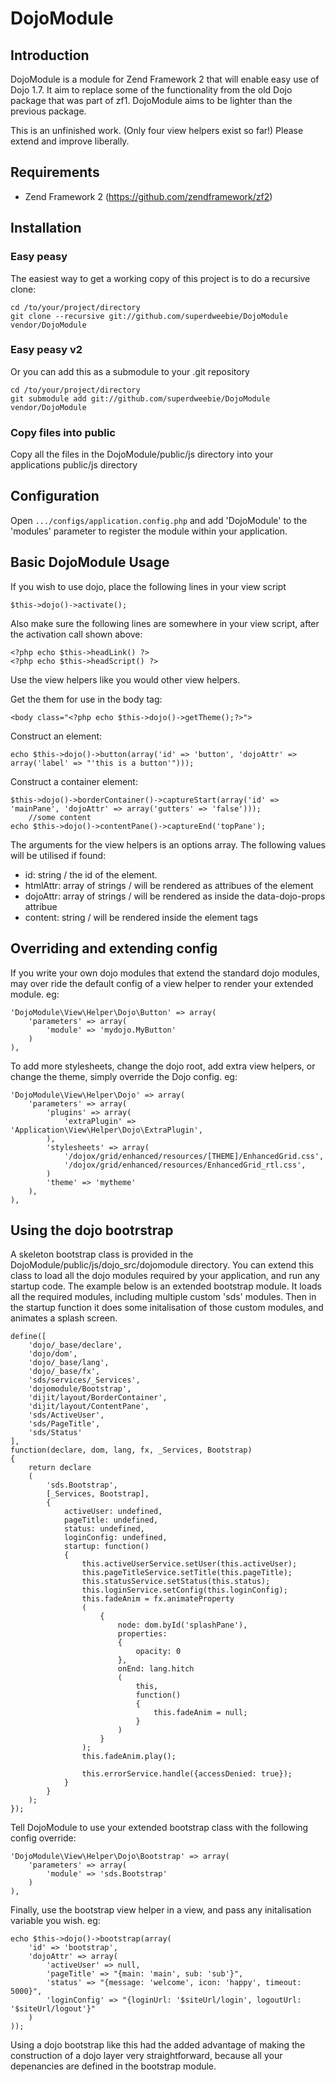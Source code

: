 DojoModule
==========

## Introduction
DojoModule is a module for Zend Framework 2 that will enable easy use of Dojo 1.7. It aim to replace some of the functionality from the old Dojo package that was part of zf1. DojoModule aims to be lighter than the previous package.

This is an unfinished work. (Only four view helpers exist so far!) Please extend and improve liberally.

## Requirements
  * Zend Framework 2 (https://github.com/zendframework/zf2)
  
## Installation
### Easy peasy
The easiest way to get a working copy of this project is to do a recursive clone:

    cd /to/your/project/directory
    git clone --recursive git://github.com/superdweebie/DojoModule vendor/DojoModule

### Easy peasy v2
Or you can add this as a submodule to your .git repository

    cd /to/your/project/directory
    git submodule add git://github.com/superdweebie/DojoModule  vendor/DojoModule

### Copy files into public
Copy all the files in the DojoModule/public/js directory into your applications public/js directory
	
## Configuration

Open `.../configs/application.config.php` and add 'DojoModule'
to the 'modules' parameter to register the module within your application.
	
## Basic DojoModule Usage

If you wish to use dojo, place the following lines in your view script

    $this->dojo()->activate();

Also make sure the following lines are somewhere in your view script, after the activation call shown above:

    <?php echo $this->headLink() ?>
    <?php echo $this->headScript() ?>   

Use the view helpers like you would other view helpers.

Get the them for use in the body tag:

    <body class="<?php echo $this->dojo()->getTheme();?>">

Construct an element:

    echo $this->dojo()->button(array('id' => 'button', 'dojoAttr' => array('label' => "'this is a button'")));  

Construct a container element:

    $this->dojo()->borderContainer()->captureStart(array('id' => 'mainPane', 'dojoAttr' => array('gutters' => 'false')));
        //some content
    echo $this->dojo()->contentPane()->captureEnd('topPane');

The arguments for the view helpers is an options array. The following values will be utilised if found:
* id: string / the id of the element.
* htmlAttr: array of strings / will be rendered as attribues of the element
* dojoAttr: array of strings / will be rendered as inside the data-dojo-props attribue
* content: string / will be rendered inside the element tags

## Overriding and extending config

If you write your own dojo modules that extend the standard dojo modules, may over ride the default config of a view helper to render your extended module. eg:

	'DojoModule\View\Helper\Dojo\Button' => array(
		'parameters' => array(
			'module' => 'mydojo.MyButton'
		)
	),     

To add more stylesheets, change the dojo root, add extra view helpers, or change the theme, simply override the Dojo config. eg:

	'DojoModule\View\Helper\Dojo' => array(
		'parameters' => array(
			'plugins' => array(
				'extraPlugin' => 'Application\View\Helper\Dojo\ExtraPlugin',                              
			),
			'stylesheets' => array(
				'/dojox/grid/enhanced/resources/[THEME]/EnhancedGrid.css',
				'/dojox/grid/enhanced/resources/EnhancedGrid_rtl.css',
			)
			'theme' => 'mytheme'
		),                    
	),
	
## Using the dojo bootrstrap

A skeleton bootstrap class is provided in the DojoModule/public/js/dojo_src/dojomodule directory. You can extend this class to load all the dojo modules required by your application, and run any startup code. The example below is an extended bootstrap module. It loads all the required modules, including multiple custom 'sds' modules. Then in the startup function it does some initalisation of those custom modules, and animates a splash screen.

    define([
        'dojo/_base/declare',  
        'dojo/dom',
        'dojo/_base/lang',     
        'dojo/_base/fx',          
        'sds/services/_Services',
        'dojomodule/Bootstrap',        
        'dijit/layout/BorderContainer',
        'dijit/layout/ContentPane',        
        'sds/ActiveUser',        
        'sds/PageTitle',
        'sds/Status'        
    ], 
    function(declare, dom, lang, fx, _Services, Bootstrap)
    {       
        return declare
        (
            'sds.Bootstrap',
            [_Services, Bootstrap],
            {
                activeUser: undefined,
                pageTitle: undefined,
                status: undefined,
                loginConfig: undefined,
                startup: function()
                {
                    this.activeUserService.setUser(this.activeUser);
                    this.pageTitleService.setTitle(this.pageTitle);                
                    this.statusService.setStatus(this.status);
                    this.loginService.setConfig(this.loginConfig);                  
                    this.fadeAnim = fx.animateProperty
                    (
                        {
                            node: dom.byId('splashPane'),
                            properties: 
                            {
                                opacity: 0
                            },
                            onEnd: lang.hitch
                            (
                                this, 
                                function()
                                {
                                    this.fadeAnim = null;
                                }
                            )
                        }
                    );
                    this.fadeAnim.play();    
                    
                    this.errorService.handle({accessDenied: true});
                }
            }
        );
    });

Tell DojoModule to use your extended bootstrap class with the following config override:

	'DojoModule\View\Helper\Dojo\Bootstrap' => array(
		'parameters' => array(
			'module' => 'sds.Bootstrap'
		)
	),   

Finally, use the bootstrap view helper in a view, and pass any initalisation variable you wish. eg:

    echo $this->dojo()->bootstrap(array(
        'id' => 'bootstrap',
        'dojoAttr' => array(
            'activeUser' => null,
            'pageTitle' => "{main: 'main', sub: 'sub'}",
            'status' => "{message: 'welcome', icon: 'happy', timeout: 5000}",
            'loginConfig' => "{loginUrl: '$siteUrl/login', logoutUrl: '$siteUrl/logout'}"
        )
    ));
	
Using a dojo bootstrap like this had the added advantage of making the construction of a dojo layer very straightforward, because all your depenancies are defined in the bootstrap module.
